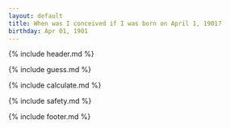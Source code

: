 ```yaml
---
layout: default
title: When was I conceived if I was born on April 1, 1901?
birthday: Apr 01, 1901
---
```


{% include header.md %}

{% include guess.md %}

{% include calculate.md %}

{% include safety.md %}

{% include footer.md %}



